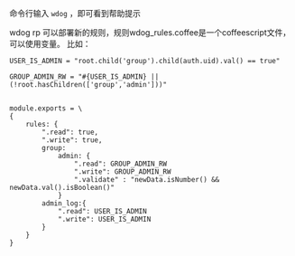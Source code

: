命令行输入 `wdog` ，即可看到帮助提示

wdog rp 可以部署新的规则，规则wdog_rules.coffee是一个coffeescript文件，可以使用变量。
比如：

```
USER_IS_ADMIN = "root.child('group').child(auth.uid).val() == true"

GROUP_ADMIN_RW = "#{USER_IS_ADMIN} || (!root.hasChildren(['group','admin']))"


module.exports = \
{
    rules: {
        ".read": true,
        ".write": true,
        group:
            admin: {
                ".read": GROUP_ADMIN_RW
                ".write": GROUP_ADMIN_RW
                ".validate" : "newData.isNumber() && newData.val().isBoolean()"
            }
        admin_log:{
            ".read": USER_IS_ADMIN
            ".write": USER_IS_ADMIN
        }
    }
}
```
